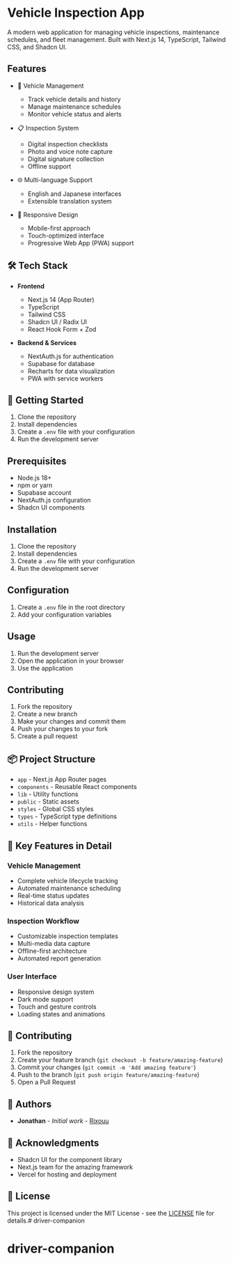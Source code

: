 # Vehicle Inspection App

A modern web application for managing vehicle inspections, maintenance schedules, and fleet management. Built with Next.js 14, TypeScript, Tailwind CSS, and Shadcn UI.

## Features

- 🚗 Vehicle Management
  - Track vehicle details and history
  - Manage maintenance schedules
  - Monitor vehicle status and alerts

- 📋 Inspection System
  - Digital inspection checklists
  - Photo and voice note capture
  - Digital signature collection
  - Offline support

- 🌐 Multi-language Support
  - English and Japanese interfaces
  - Extensible translation system

- 📱 Responsive Design
  - Mobile-first approach
  - Touch-optimized interface
  - Progressive Web App (PWA) support

## 🛠 Tech Stack

- **Frontend**
  - Next.js 14 (App Router)
  - TypeScript
  - Tailwind CSS
  - Shadcn UI / Radix UI
  - React Hook Form + Zod

- **Backend & Services**
  - NextAuth.js for authentication
  - Supabase for database
  - Recharts for data visualization
  - PWA with service workers

## 🚀 Getting Started

1. Clone the repository
2. Install dependencies
3. Create a `.env` file with your configuration
4. Run the development server

## Prerequisites

- Node.js 18+
- npm or yarn
- Supabase account
- NextAuth.js configuration
- Shadcn UI components

## Installation

1. Clone the repository
2. Install dependencies
3. Create a `.env` file with your configuration
4. Run the development server

## Configuration

1. Create a `.env` file in the root directory
2. Add your configuration variables

## Usage

1. Run the development server
2. Open the application in your browser
3. Use the application

## Contributing

1. Fork the repository
2. Create a new branch
3. Make your changes and commit them
4. Push your changes to your fork
5. Create a pull request

## 📦 Project Structure

- `app` - Next.js App Router pages
- `components` - Reusable React components
- `lib` - Utility functions
- `public` - Static assets
- `styles` - Global CSS styles
- `types` - TypeScript type definitions
- `utils` - Helper functions

## 🔑 Key Features in Detail

### Vehicle Management
- Complete vehicle lifecycle tracking
- Automated maintenance scheduling
- Real-time status updates
- Historical data analysis

### Inspection Workflow
- Customizable inspection templates
- Multi-media data capture
- Offline-first architecture
- Automated report generation

### User Interface
- Responsive design system
- Dark mode support
- Touch and gesture controls
- Loading states and animations

## 🤝 Contributing

1. Fork the repository
2. Create your feature branch (`git checkout -b feature/amazing-feature`)
3. Commit your changes (`git commit -m 'Add amazing feature'`)
4. Push to the branch (`git push origin feature/amazing-feature`)
5. Open a Pull Request

## 👥 Authors

- **Jonathan** - *Initial work* - [Rixouu](https://github.com/Rixouu)

## 🙏 Acknowledgments

- Shadcn UI for the component library
- Next.js team for the amazing framework
- Vercel for hosting and deployment

## 📝 License

This project is licensed under the MIT License - see the [LICENSE](LICENSE) file for details.# driver-companion
# driver-companion
